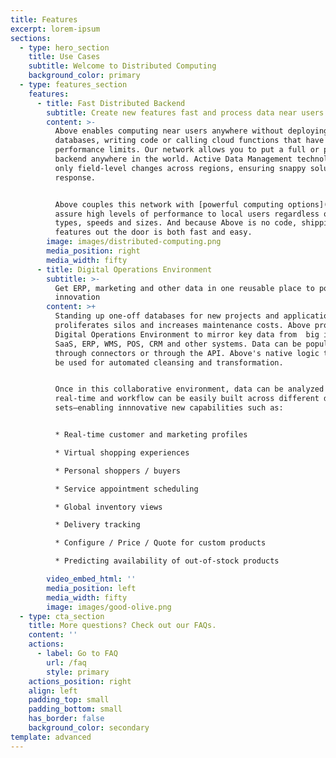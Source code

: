 ```yaml
---
title: Features
excerpt: lorem-ipsum
sections:
  - type: hero_section
    title: Use Cases
    subtitle: Welcome to Distributed Computing
    background_color: primary
  - type: features_section
    features:
      - title: Fast Distributed Backend
        subtitle: Create new features fast and process data near users
        content: >-
          Above enables computing near users anywhere without deploying
          databases, writing code or calling cloud functions that have
          performance limits. Our network allows you to put a full or partial
          backend anywhere in the world. Active Data Management technology syncs
          only field-level changes across regions, ensuring snappy solution-wide
          response. 


          Above couples this network with [powerful computing options](/faq) to
          assure high levels of performance to local users regardless of data
          types, speeds and sizes. And because Above is no code, shipping new
          features out the door is both fast and easy.
        image: images/distributed-computing.png
        media_position: right
        media_width: fifty
      - title: Digital Operations Environment
        subtitle: >-
          Get ERP, marketing and other data in one reusable place to power
          innovation
        content: >+
          Standing up one-off databases for new projects and applications
          proliferates silos and increases maintenance costs. Above provides a
          Digital Operations Environment to mirror key data from  big iron,
          SaaS, ERP, WMS, POS, CRM and other systems. Data can be populated
          through connectors or through the API. Above's native logic tools can
          be used for automated cleansing and transformation.


          Once in this collaborative environment, data can be analyzed in
          real-time and workflow can be easily built across different data
          sets—enabling innnovative new capabilities such as:


          * Real-time customer and marketing profiles 

          * Virtual shopping experiences

          * Personal shoppers / buyers

          * Service appointment scheduling

          * Global inventory views

          * Delivery tracking

          * Configure / Price / Quote for custom products

          * Predicting availability of out-of-stock products

        video_embed_html: ''
        media_position: left
        media_width: fifty
        image: images/good-olive.png
  - type: cta_section
    title: More questions? Check out our FAQs.
    content: ''
    actions:
      - label: Go to FAQ
        url: /faq
        style: primary
    actions_position: right
    align: left
    padding_top: small
    padding_bottom: small
    has_border: false
    background_color: secondary
template: advanced
---
```

